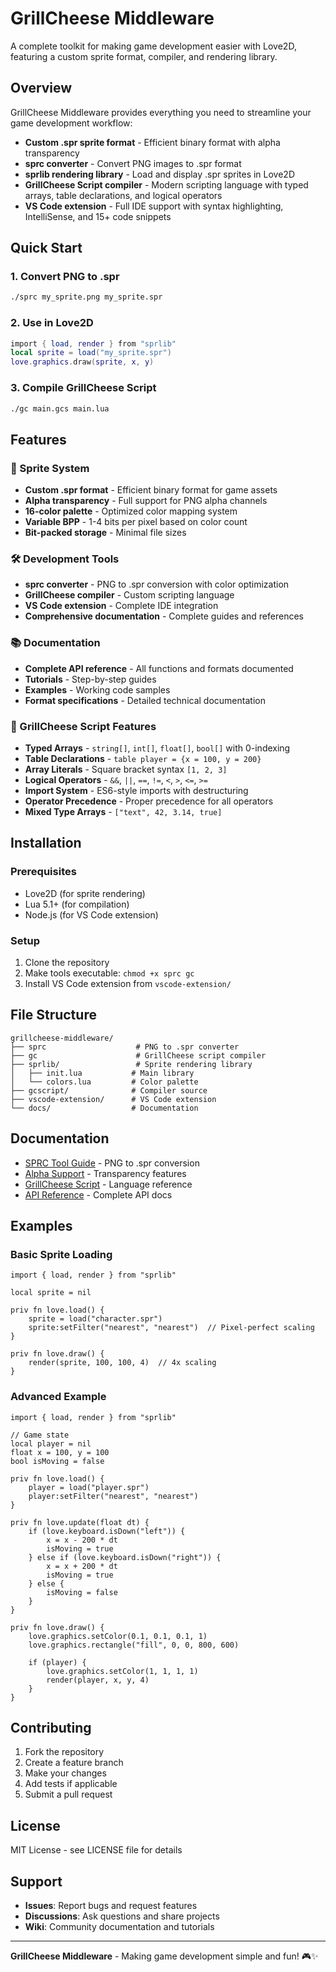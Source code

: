 # GrillCheese Middleware

A complete toolkit for making game development easier with Love2D, featuring a custom sprite format, compiler, and rendering library.

## Overview

GrillCheese Middleware provides everything you need to streamline your game development workflow:

- **Custom .spr sprite format** - Efficient binary format with alpha transparency
- **sprc converter** - Convert PNG images to .spr format
- **sprlib rendering library** - Load and display .spr sprites in Love2D
- **GrillCheese Script compiler** - Modern scripting language with typed arrays, table declarations, and logical operators
- **VS Code extension** - Full IDE support with syntax highlighting, IntelliSense, and 15+ code snippets

## Quick Start

### 1. Convert PNG to .spr
```bash
./sprc my_sprite.png my_sprite.spr
```

### 2. Use in Love2D
```lua
import { load, render } from "sprlib"
local sprite = load("my_sprite.spr")
love.graphics.draw(sprite, x, y)
```

### 3. Compile GrillCheese Script
```bash
./gc main.gcs main.lua
```

## Features

### 🎨 Sprite System
- **Custom .spr format** - Efficient binary format for game assets
- **Alpha transparency** - Full support for PNG alpha channels
- **16-color palette** - Optimized color mapping system
- **Variable BPP** - 1-4 bits per pixel based on color count
- **Bit-packed storage** - Minimal file sizes

### 🛠️ Development Tools
- **sprc converter** - PNG to .spr conversion with color optimization
- **GrillCheese compiler** - Custom scripting language
- **VS Code extension** - Complete IDE integration
- **Comprehensive documentation** - Complete guides and references

### 📚 Documentation
- **Complete API reference** - All functions and formats documented
- **Tutorials** - Step-by-step guides
- **Examples** - Working code samples
- **Format specifications** - Detailed technical documentation

### 🚀 GrillCheese Script Features
- **Typed Arrays** - `string[]`, `int[]`, `float[]`, `bool[]` with 0-indexing
- **Table Declarations** - `table player = {x = 100, y = 200}`
- **Array Literals** - Square bracket syntax `[1, 2, 3]`
- **Logical Operators** - `&&`, `||`, `==`, `!=`, `<`, `>`, `<=`, `>=`
- **Import System** - ES6-style imports with destructuring
- **Operator Precedence** - Proper precedence for all operators
- **Mixed Type Arrays** - `["text", 42, 3.14, true]`

## Installation

### Prerequisites
- Love2D (for sprite rendering)
- Lua 5.1+ (for compilation)
- Node.js (for VS Code extension)

### Setup
1. Clone the repository
2. Make tools executable: `chmod +x sprc gc`
3. Install VS Code extension from `vscode-extension/`

## File Structure

```
grillcheese-middleware/
├── sprc                    # PNG to .spr converter
├── gc                      # GrillCheese script compiler
├── sprlib/                 # Sprite rendering library
│   ├── init.lua           # Main library
│   └── colors.lua         # Color palette
├── gcscript/              # Compiler source
├── vscode-extension/      # VS Code extension
└── docs/                  # Documentation
```

## Documentation

- [SPRC Tool Guide](SPRC_README.md) - PNG to .spr conversion
- [Alpha Support](ALPHA_SUPPORT.md) - Transparency features
- [GrillCheese Script](docs/grillcheese-script.md) - Language reference
- [API Reference](docs/api-reference.md) - Complete API docs

## Examples

### Basic Sprite Loading
```gcs
import { load, render } from "sprlib"

local sprite = nil

priv fn love.load() {
    sprite = load("character.spr")
    sprite:setFilter("nearest", "nearest")  // Pixel-perfect scaling
}

priv fn love.draw() {
    render(sprite, 100, 100, 4)  // 4x scaling
}
```

### Advanced Example
```gcs
import { load, render } from "sprlib"

// Game state
local player = nil
float x = 100, y = 100
bool isMoving = false

priv fn love.load() {
    player = load("player.spr")
    player:setFilter("nearest", "nearest")
}

priv fn love.update(float dt) {
    if (love.keyboard.isDown("left")) {
        x = x - 200 * dt
        isMoving = true
    } else if (love.keyboard.isDown("right")) {
        x = x + 200 * dt
        isMoving = true
    } else {
        isMoving = false
    }
}

priv fn love.draw() {
    love.graphics.setColor(0.1, 0.1, 0.1, 1)
    love.graphics.rectangle("fill", 0, 0, 800, 600)
    
    if (player) {
        love.graphics.setColor(1, 1, 1, 1)
        render(player, x, y, 4)
    }
}
```

## Contributing

1. Fork the repository
2. Create a feature branch
3. Make your changes
4. Add tests if applicable
5. Submit a pull request

## License

MIT License - see LICENSE file for details

## Support

- **Issues**: Report bugs and request features
- **Discussions**: Ask questions and share projects
- **Wiki**: Community documentation and tutorials

---

**GrillCheese Middleware** - Making game development simple and fun! 🎮✨
